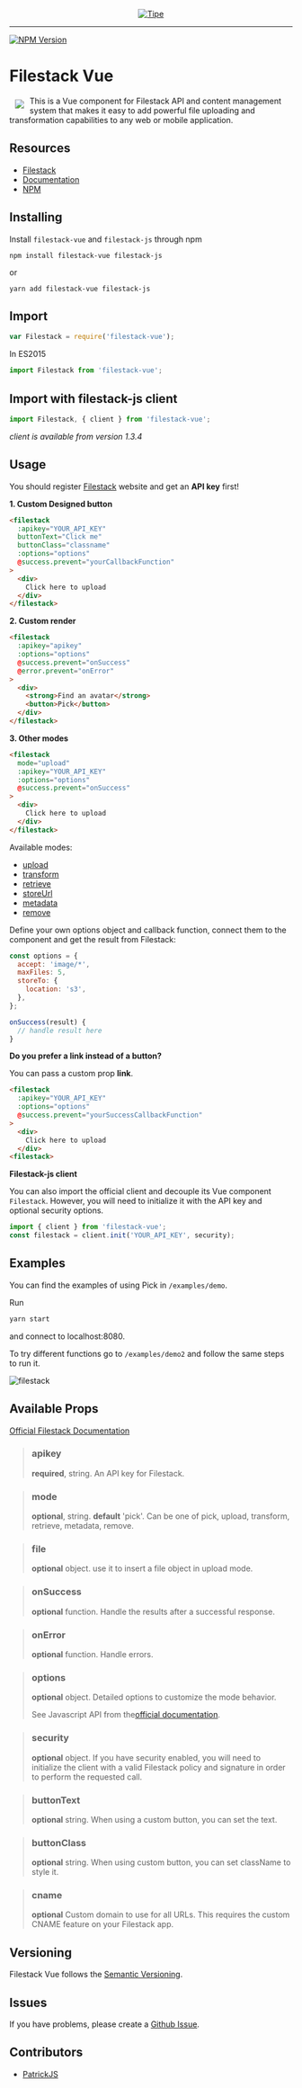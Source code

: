 <p align="center">
  <a href="https://tipe.io/" target="_blank">
    <img  alt="Tipe" src="https://user-images.githubusercontent.com/1016365/30999155-30430eb8-a488-11e7-850e-a7c38dad77c1.png" class="img-responsive">
  </a>
</p>

___

[![NPM Version](https://img.shields.io/badge/npm-1.3.8-red.svg)](https://www.npmjs.com/package/filestack-vue)
<!-- [![Package Quality](http://npm.packagequality.com/shield/vue-filestack.svg)](http://packagequality.com/#?package=filestack-vue) -->

# Filestack Vue
<a href="https://www.filestack.com"><img src="https://filestack.com/themes/filestack/assets/images/press-articles/color.svg" align="left" hspace="10" vspace="6"></a> This is a Vue component for Filestack API and content management system that makes it easy to add powerful file uploading and transformation capabilities to any web or mobile application.

## Resources

* [Filestack](https://www.filestack.com)
* [Documentation](https://www.filestack.com/docs)
* [NPM](https://npmjs.com/package/filestack-vue)
<!-- * [Live Demo]() -->
<!-- * [Tutorial](https://blog.filestack.com/product-updates/vue-package/) -->

## Installing

Install ``filestack-vue`` and ``filestack-js`` through npm

```shell
npm install filestack-vue filestack-js
```
or
```shell
yarn add filestack-vue filestack-js
```
## Import
```javascript
var Filestack = require('filestack-vue');
```
In ES2015
```javascript
import Filestack from 'filestack-vue';
```

## Import with filestack-js client
```javascript
import Filestack, { client } from 'filestack-vue';
```
*client is available from version 1.3.4*

## Usage
You should register [Filestack](https://www.filestack.com) website and get an **API key** first!

**1. Custom Designed button**
```html
<filestack
  :apikey="YOUR_API_KEY"
  buttonText="Click me"
  buttonClass="classname"
  :options="options"
  @success.prevent="yourCallbackFunction"
>
  <div>
    Click here to upload
  </div>
</filestack>
```

**2. Custom render**
```html
<filestack
  :apikey="apikey"
  :options="options"
  @success.prevent="onSuccess"
  @error.prevent="onError"
>
  <div>
    <strong>Find an avatar</strong>
    <button>Pick</button>
  </div>
</filestack>
```

**3. Other modes**
```html
<filestack
  mode="upload"
  :apikey="YOUR_API_KEY"
  :options="options"
  @success.prevent="onSuccess"
>
  <div>
    Click here to upload
  </div>
</filestack>
```

Available modes:
* [upload](https://www.filestack.com/docs/javascript-api/upload-v3)
* [transform](https://www.filestack.com/docs/javascript-api/transform-v3)
* [retrieve](https://www.filestack.com/docs/javascript-api/retrieve-v3)
* [storeUrl](https://www.filestack.com/docs/javascript-api/store-url-v3)
* [metadata](https://www.filestack.com/docs/javascript-api/metadata-v3)
* [remove](https://www.filestack.com/docs/javascript-api/remove-v3)

Define your own options object and callback function, connect them to the component and get the result from Filestack:


```javascript
const options = {
  accept: 'image/*',
  maxFiles: 5,
  storeTo: {
    location: 's3',
  },
};

onSuccess(result) {
  // handle result here
}
```

**Do you prefer a link instead of a button?**

You can pass a custom prop **link**.
```html
<filestack
  :apikey="YOUR_API_KEY"
  :options="options"
  @success.prevent="yourSuccessCallbackFunction"
>
  <div>
    Click here to upload
  </div>
<filestack>
```

**Filestack-js client**

You can also import the official client and decouple its Vue component `Filestack`.
However, you will need to initialize it with the API key and optional security options.

```javascript
import { client } from 'filestack-vue';
const filestack = client.init('YOUR_API_KEY', security);
```

## Examples

You can find the examples of using Pick in ``/examples/demo``.

Run

```javascript
yarn start
```

and connect to localhost:8080.

To try different functions go to ``/examples/demo2`` and follow the same steps to run it.

![filestack](https://cloud.githubusercontent.com/assets/10962668/23750309/ac3e1080-050f-11e7-922d-ee9deb8251a3.png)


## Available Props
[Official Filestack Documentation](https://filestack.com/docs)

> ### apikey
> **required**, string. An API key for Filestack.

> ### mode
> **optional**, string. **default** 'pick'. Can be one of pick, upload, transform, retrieve, metadata, remove.

> ### file
> **optional** object. use it to insert a file object in upload mode.

> ### onSuccess
> **optional** function. Handle the results after a successful response.

> ### onError
> **optional** function. Handle errors.

> ### options
> **optional** object. Detailed options to customize the mode behavior.
>
> See Javascript API from  the[official documentation](https://filestack.com/docs).

> ### security
> **optional** object. If you have security enabled, you will need to initialize
the client with a valid Filestack policy and signature in order to perform the requested call.

> ### buttonText
> **optional** string. When using a custom button, you can set the text.

> ### buttonClass
> **optional** string. When using custom button, you can set className to style it.

> ### cname
> **optional** Custom domain to use for all URLs. This requires the custom CNAME feature on your Filestack app.

## Versioning
Filestack Vue follows the [Semantic Versioning](http://semver.org/).

## Issues
If you have problems, please create a [Github Issue](https://github.com/TipeIO/filestack-vue/issues).

<!-- ## Wanna Contribute? -->
<!-- Please see [CONTRIBUTING.md](https://github.com/filestack/filestack-vue/blob/master/CONTRIBUTING.md) for details. -->

## Contributors
- [PatrickJS](https://github.com/gdi2290)
